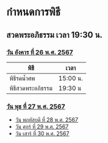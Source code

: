 # กำหนดการพิธี
## สวดพระอภิธรรม เวลา 19:30 น.
### [วัน อังคาร ที่ 26 พ.ศ. 2567](./ceremony/schedule-26.md)
| พิธี | เวลา |
|---|---|
| พิธีรดน้ำศพ | 15:00 น. |
| พิธีสวดพระอภิธรรม | 19:30 น |

### [วัน พุธ ที่ 27 พ.ศ. 2567](./ceremony/schedule-27.md)
- [วัน พฤหัสบดี ที่ 28 พ.ศ. 2567](./ceremony/schedule-28.md)
- [วัน ศุกร์ ที่ 29 พ.ศ. 2567](./ceremony/schedule-29.md)
- [วัน เสาร์ ที่ 30 พ.ศ. 2567](./ceremony/schedule-30.md)

